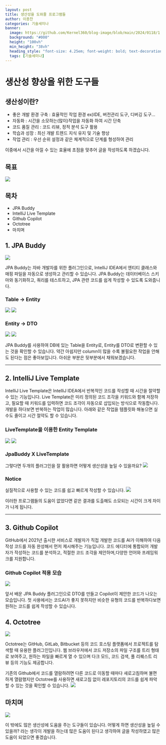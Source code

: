 ```yaml
---
layout: post
title: 생산성을 도와줄 프로그램들
author: 이종찬
categories: 기술세미나
banner:
  image: https://github.com/Kernel360/blog-image/blob/main/2024/0118/1.png?raw=true
  background: "#000"
  height: "100vh"
  min_height: "38vh"
  heading_style: "font-size: 4.25em; font-weight: bold; text-decoration: underline"
  tags: [기술세미나]
---
```


# 생산성 향상을 위한 도구들

## 생산성이란?

- 좋은 개발 환경 구축 : 효율적인 작업 환경 ex)IDE, 버전관리 도구, 디버깅 도구...
- 자동화 : 시간을 소모하는(많이)작업을 자동화 하여 시간 단축
- 코드 품질 관리 : 코드 리뷰, 정적 분석 도구 활용
- 학습과 성장 : 최신 개발 트렌드 지식 유지 및 기술 향상
- 작업 관리 : 우선 순위 설정과 같은 체계적으로 단계를 형성하여 관리

이중에서 시간을 아낄 수 있는 효율에 초점을 맞추어 글을 작성하도록 하겠습니다.

## 목표

![](https://github.com/Kernel360/blog-image/blob/main/2024/0118/1.png?raw=true)

## 목차
- JPA Buddy
- IntelliJ Live Template
- Github Copilot
- Octotree
- 마치며

## 1. JPA Buddy

![](https://github.com/Kernel360/blog-image/blob/main/2024/0118/2.png?raw=true)

JPA Buddy는 자바 개발자를 위한 플러그인으로, IntelliJ IDEA에서 엔티티 클래스와 매핑 파일을 자동으로 생성하고 관리할 수 있습니다. 
JPA Buddy는 데이터베이스 스키마와 동기화하고, 쿼리를 테스트하고, JPA 관련 코드를 쉽게 작성할 수 있도록 도와줍니다.

### Table -> Entity
![](https://github.com/Kernel360/blog-image/blob/main/2024/0118/4.png?raw=true)
![](https://github.com/Kernel360/blog-image/blob/main/2024/0118/5.png?raw=true)

### Entity -> DTO
![](https://github.com/Kernel360/blog-image/blob/main/2024/0118/6.png?raw=true)
![](https://github.com/Kernel360/blog-image/blob/main/2024/0118/7.png?raw=true)

JPA Buddy를 사용하여 DB에 있는 Table을 Entity로, Entity를 DTO로 변환할 수 있는 것을 확인할 수 있습니다.
약간 아쉽지만 column이 많을 수록 불필요한 작업을 안해도 된다는 점은 좋아보입니다. 아쉬운 부분은 뒷부분에서 채워보겠습니다.

---
## 2. IntelliJ Live Template

IntelliJ Live Template은 IntelliJ IDEA에서 반복적인 코드를 작성할 때 시간을 절약할 수 있는 기능입니다.
Live Template은 미리 정의된 코드 조각을 키워드와 함께 저장하고, 필요할 때 키워드를 입력하면 코드 조각이 자동으로 삽입되는 방식으로 작동합니다.
개발을 하다보면 반복하는 작업이 많습니다. 아래와 같은 작업을 템플릿화 해놓으면 실수도 줄이고 시간 절약도 할 수 있습니다.

### LiveTemplate을 이용한 Entity Template
![](https://github.com/Kernel360/blog-image/blob/main/2024/0118/9.png?raw=true)
![](https://github.com/Kernel360/blog-image/blob/main/2024/0118/10.png?raw=true)

### JpaBuddy X LiveTemplate

그렇다면 두개의 플러그인을 잘 활용하면 어떻게 생산성을 높일 수 있을까요?
![](https://github.com/Kernel360/blog-image/blob/main/2024/0118/110.png?raw=true)

### Notice

실질적으로 사용할 수 있는 코드를 쉽고 빠르게 작성할 수 있습니다.
![](https://github.com/Kernel360/blog-image/blob/main/2024/0118/12.png?raw=true)

이러한 프로그램들의 도움이 없었다면 
같은 결과를 도출해도 소모되는 시간이 크게 차이가 나게 됩니다.

---
## 3. Github Copilot

GitHub에서 2021년 출시한 서비스로 개발자가 직접 개발한 코드를 AI가 이해하여 다음 작성 코드를 자동 완성해서 먼저 제시해주는 기능입니다.
코드 에디터에 통합되어 개발자가 작성하는 코드를 분석하고, 적절한 코드 조각을 제안하며,다양한 언어와 프레임워크를 지원합니다.

### Github Copilot 적용 모습
![](https://github.com/Kernel360/blog-image/blob/main/2024/0118/11.png?raw=true)

앞서 배운 JPA Buddy 플러그인으로 DTO를 만들고 Copilot이 제안한 코드가 나오는 모습입니다. 
첫 사용에서는 코드AI가 좋지 못하지만 비슷한 유형의 코드를 반복하다보면 원하는 코드를 쉽게 작성할 수 있습니다.

## 4. Octotree
![](https://github.com/Kernel360/blog-image/blob/main/2024/0118/15.png?raw=true)

Octotree는 GitHub, GitLab, Bitbucket 등의 코드 호스팅 플랫폼에서 프로젝트를 탐색할 때 유용한 플러그인입니다. 
웹 브라우저에서 코드 저장소의 파일 구조를 트리 형태로 보여주고, 원하는 파일을 빠르게 열 수 있으며 
다크 모드, 코드 검색, 풀 리퀘스트 리뷰 등의 기능도 제공합니다.

기존의 Github에서 코드를 열람하려면 다른 코드로 이동할 때마다 새로고침하며 불편하게 열람했지만 
Octotree를 사용하면 새로고침 없이 레포지토리의 코드를 쉽게 파악할 수 있는 것을 확인할 수 있습니다.
![](https://github.com/Kernel360/blog-image/blob/main/2024/0118/16.png?raw=true)

## 마치며

![](https://github.com/Kernel360/blog-image/blob/main/2024/0118/220.png?raw=true)

이 밖에도 많은 생산성에 도움을 주는 도구들이 있습니다. 
어떻게 하면 생산성을 높일 수 있을까? 라는 생각이 개발을 하는데 많은 도움이 된다고 생각하여 글을 작성하였고 많은 도움이 되었으면 좋겠습니다.
